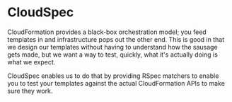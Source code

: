 # CloudSpec

CloudFormation provides a black-box orchestration model; you feed templates in and infrastructure pops out the other end. This is good in that we design our templates without having to understand how the sausage gets made, but we want a way to test, quickly, what it's actually doing is what we expect.

CloudSpec enables us to do that by providing RSpec matchers to enable you to test your templates against the actual CloudFormation APIs to make sure they work.

